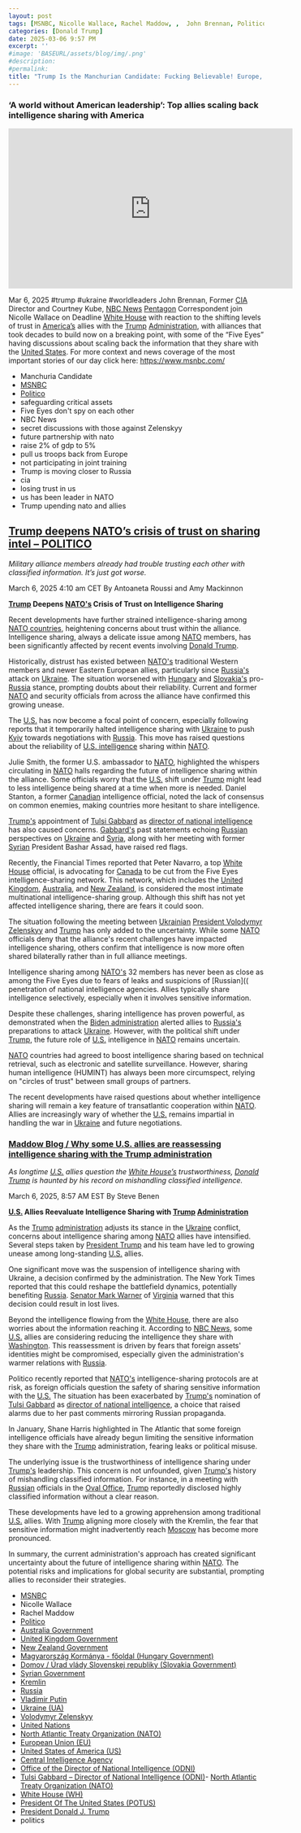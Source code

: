 ```yaml
---
layout: post
tags: [MSNBC, Nicolle Wallace, Rachel Maddow, ,  John Brennan, Politico, Australia Government, United Kingdom Government, New Zealand Government, Magyarország Kormánya - főoldal (Hungary), Domov / Úrad vlády Slovenskej republiky (Slovakia), Syrian Government, Kremlin, Russia, Vladimir Putin, Ukraine (UA), Volodymyr Zelenskyy, United Nations (UN), North Atlantic Treaty Organization (NATO), European Union (EU), United States of America (US), Central Intelligence Agency, Office of the Director of National Intelligence (ODNI), Tulsi Gabbard, North Atlantic, Treaty Organization (NATO), White House (WH), President Of The United States (POTUS), President Donald J. Trump, politics]
categories: [Donald Trump]
date: 2025-03-06 9:57 PM
excerpt: ''
#image: 'BASEURL/assets/blog/img/.png'
#description:
#permalink:
title: "Trump Is the Manchurian Candidate: Fucking Believable! Europe, NATO, and Our Former Allies No Longer Trust the US as Trump Shifts Allegiance With Tussia!"
---
```



### ‘A world without American leadership’: Top allies scaling back intelligence sharing with America

<iframe width="560" height="315" src="https://www.youtube.com/embed/JxGuM3UEh2I?si=7q43jX0Uze7EvUYX" title="YouTube video player" frameborder="0" allow="accelerometer; autoplay; clipboard-write; encrypted-media; gyroscope; picture-in-picture; web-share" referrerpolicy="strict-origin-when-cross-origin" allowfullscreen></iframe>

Mar 6, 2025  #trump #ukraine #worldleaders
John Brennan, Former [CIA](https://www.cia.gov/) Director and Courtney Kube, [NBC News](https://www.nbcnews.com/) [Pentagon](https://www.whitehouse.gov/) Correspondent join Nicolle Wallace on Deadline [White House](https://www.whitehouse.gov/) with reaction to the shifting levels of trust in [America’s](https://www.usa.gov/) allies with the [Trump](https://www.whitehouse.gov/administration/donald-j-trump/) [Administration](https://www.whitehouse.gov/), with alliances that took decades to build now on a breaking point, with some of the “Five Eyes” having discussions about scaling back the information that they share with the [United States](https://www.usa.gov/).
For more context and news coverage of the most important stories of our day click here: https://www.msnbc.com/

- Manchuria Candidate
- [MSNBC](https://www.msnbc.com)
- [Politico](https://www.politico.eu/)
- safeguarding critical assets
- Five Eyes don't spy on each other
- NBC News
- secret discussions with those against Zelenskyy
- future partnership with nato
- raise 2% of gdp to 5%
- pull us troops back from Europe
- not participating in joint training
- Trump is moving closer to Russia
- cia
- losing trust in us
- us has been leader in NATO
- Trump upending nato and allies


## [Trump deepens NATO’s crisis of trust on sharing intel – POLITICO](https://www.politico.eu/article/nato-crisis-slovakia-donald-trump-hungary-slovakia-national-defense-academy/)

*Military alliance members already had trouble trusting each other with classified information. It’s just got worse.*

March 6, 2025 4:10 am CET
By Antoaneta Roussi and Amy Mackinnon

**[Trump](https://www.whitehouse.gov/administration/donald-j-trump/) Deepens [NATO's](https://www.nato.int/) Crisis of Trust on Intelligence Sharing**

Recent developments have further strained intelligence-sharing among [NATO countries](https://www.nato.int/), heightening concerns about trust within the alliance. Intelligence sharing, always a delicate issue among [NATO](https://www.nato.int/) members, has been significantly affected by recent events involving [Donald Trump](https://www.whitehouse.gov/administration/donald-j-trump/).

Historically, distrust has existed between [NATO's](https://www.nato.int/) traditional Western members and newer Eastern European allies, particularly since [Russia's](http://government.ru/) attack on [Ukraine](https://www.gov.ua/). The situation worsened with [Hungary](https://kormany.hu/) and [Slovakia's](https://www.vlada.gov.sk/) pro-[Russia](http://government.ru/) stance, prompting doubts about their reliability. Current and former [NATO](https://www.nato.int/) and security officials from across the alliance have confirmed this growing unease.

The [U.S.](https://www.whitehouse.gov/) has now become a focal point of concern, especially following reports that it temporarily halted intelligence sharing with [Ukraine](https://www.gov.ua/) to push [Kyiv](https://www.president.gov.ua/) towards negotiations with [Russia](http://government.ru/). This move has raised questions about the reliability of [U.S. intelligence](https://www.dni.gov/) sharing within [NATO](https://www.nato.int/).

Julie Smith, the former U.S. ambassador to [NATO](https://www.nato.int/), highlighted the whispers circulating in [NATO](https://www.nato.int/) halls regarding the future of intelligence sharing within the alliance. Some officials worry that the [U.S.](https://www.whitehouse.gov/) shift under [Trump](https://www.whitehouse.gov/administration/donald-j-trump/) might lead to less intelligence being shared at a time when more is needed. Daniel Stanton, a former [Canadian](https://www.canada.ca/) intelligence official, noted the lack of consensus on common enemies, making countries more hesitant to share intelligence.

[Trump's](https://www.whitehouse.gov/administration/donald-j-trump/) appointment of [Tulsi Gabbard](https://www.dni.gov/index.php/who-we-are/leadership/director-of-national-intelligence) as [director of national intelligence](https://www.dni.gov/) has also caused concerns. [Gabbard's](https://www.dni.gov/index.php/who-we-are/leadership/director-of-national-intelligence) past statements echoing [Russian](http://government.ru/) perspectives on [Ukraine](https://www.gov.ua/) and [Syria](https://egov.sy/), along with her meeting with former [Syrian](https://egov.sy/) President Bashar Assad, have raised red flags.

Recently, the Financial Times reported that Peter Navarro, a top [White House](https://www.whitehouse.gov/) official, is advocating for [Canada](https://www.canada.ca/) to be cut from the Five Eyes intelligence-sharing network. This network, which includes the [United Kingdom](https://www.gov.uk/), [Australia](https://www.pm.gov.au/), and [New Zealand](https://www.govt.nz/), is considered the most intimate multinational intelligence-sharing group. Although this shift has not yet affected intelligence sharing, there are fears it could soon.

The situation following the meeting between [Ukrainian](https://www.gov.ua/) [President Volodymyr Zelenskyy](https://www.president.gov.ua/) and [Trump](https://www.whitehouse.gov/administration/donald-j-trump/) has only added to the uncertainty. While some [NATO](https://www.nato.int/) officials deny that the alliance's recent challenges have impacted intelligence sharing, others confirm that intelligence is now more often shared bilaterally rather than in full alliance meetings.

Intelligence sharing among [NATO's](https://www.nato.int/) 32 members has never been as close as among the Five Eyes due to fears of leaks and suspicions of [Russian](( penetration of national intelligence agencies. Allies typically share intelligence selectively, especially when it involves sensitive information.

Despite these challenges, sharing intelligence has proven powerful, as demonstrated when the [Biden administration](https://www.whitehouse.gov/) alerted allies to [Russia's](http://government.ru/) preparations to attack [Ukraine](https://www.gov.ua/). However, with the political shift under [Trump](https://www.whitehouse.gov/administration/donald-j-trump/), the future role of [U.S.](https://www.whitehouse.gov/) intelligence in [NATO](https://www.nato.int/) remains uncertain.

[NATO](https://www.nato.int/) countries had agreed to boost intelligence sharing based on technical retrieval, such as electronic and satellite surveillance. However, sharing human intelligence (HUMINT) has always been more circumspect, relying on "circles of trust" between small groups of partners.

The recent developments have raised questions about whether intelligence sharing will remain a key feature of transatlantic cooperation within [NATO](https://www.nato.int/). Allies are increasingly wary of whether the [U.S.](https://www.whitehouse.gov/) remains impartial in handling the war in [Ukraine](https://www.gov.ua/) and future negotiations.

### [Maddow Blog / Why some U.S. allies are reassessing intelligence sharing with the Trump administration](https://www.msnbc.com/rachel-maddow-show/maddowblog/us-allies-are-reassessing-intelligence-sharing-trump-administration-rcna195086)

*As longtime [U.S.](https://www.usa.gov/) allies question the [White House’s](https://www.whitehouse.gov/) trustworthiness, [Donald Trump](https://www.whitehouse.gov/administration/donald-j-trump/) is haunted by his record on mishandling classified intelligence.*

March 6, 2025, 8:57 AM EST
By Steve Benen

**[U.S.](https://www.whitehouse.gov/) Allies Reevaluate Intelligence Sharing with [Trump](https://www.whitehouse.gov/administration/donald-j-trump/) [Administration](https://www.whitehouse.gov/)**

As the [Trump](https://www.whitehouse.gov/administration/donald-j-trump/) [administration](https://www.whitehouse.gov/) adjusts its stance in the [Ukraine](https://www.gov.ua/) conflict, concerns about intelligence sharing among [NATO](https://www.nato.int/) allies have intensified. Several steps taken by [President Trump](https://www.whitehouse.gov/administration/donald-j-trump/) and his team have led to growing unease among long-standing [U.S.](https://www.whitehouse.gov/) allies.

One significant move was the suspension of intelligence sharing with Ukraine, a decision confirmed by the administration. The New York Times reported that this could reshape the battlefield dynamics, potentially benefiting [Russia](http://government.ru/). [Senator Mark Warner](https://www.warner.senate.gov/) of [Virginia](https://www.virginia.gov/) warned that this decision could result in lost lives.

Beyond the intelligence flowing from the [White House](https://www.whitehouse.gov/), there are also worries about the information reaching it. According to [NBC News](https://www.nbcnews.com/), some [U.S.](https://www.whitehouse.gov/) allies are considering reducing the intelligence they share with [Washington](https://www.whitehouse.gov/). This reassessment is driven by fears that foreign assets' identities might be compromised, especially given the administration's warmer relations with [Russia](http://government.ru/).

Politico recently reported that [NATO's](https://www.nato.int/) intelligence-sharing protocols are at risk, as foreign officials question the safety of sharing sensitive information with the [U.S.](https://www.whitehouse.gov/) The situation has been exacerbated by [Trump's](https://www.whitehouse.gov/administration/donald-j-trump/) nomination of [Tulsi Gabbard](https://www.dni.gov/index.php/who-we-are/leadership/director-of-national-intelligence) as [director of national intelligence](https://www.dni.gov/), a choice that raised alarms due to her past comments mirroring Russian propaganda.

In January, Shane Harris highlighted in The Atlantic that some foreign intelligence officials have already begun limiting the sensitive information they share with the [Trump](https://www.whitehouse.gov/administration/donald-j-trump/) administration, fearing leaks or political misuse.

The underlying issue is the trustworthiness of intelligence sharing under [Trump's](https://www.whitehouse.gov/administration/donald-j-trump/) leadership. This concern is not unfounded, given [Trump's](https://www.whitehouse.gov/administration/donald-j-trump/) history of mishandling classified information. For instance, in a meeting with [Russian](http://government.ru/) officials in the [Oval Office](https://www.whitehouse.gov/), [Trump](https://www.whitehouse.gov/administration/donald-j-trump/) reportedly disclosed highly classified information without a clear reason.

These developments have led to a growing apprehension among traditional [U.S.](https://www.whitehouse.gov/) allies. With [Trump](https://www.whitehouse.gov/administration/donald-j-trump/) aligning more closely with the Kremlin, the fear that sensitive information might inadvertently reach [Moscow](http://kremlin.ru/) has become more pronounced.

In summary, the current administration's approach has created significant uncertainty about the future of intelligence sharing within [NATO](https://www.nato.int/). The potential risks and implications for global security are substantial, prompting allies to reconsider their strategies.

- [MSNBC](https://www.msnbc.com/)
- Nicolle Wallace
- Rachel Maddow
- [Politico](https://www.politico.eu/)
- [Australia Government](https://www.pm.gov.au/)
- [United Kingdom Government](https://www.gov.uk/)
- [New Zealand Government](https://www.govt.nz/)
- [Magyarország Kormánya - főoldal (Hungary Government)](https://kormany.hu/)
- [Domov / Úrad vlády Slovenskej republiky (Slovakia Government)](https://www.vlada.gov.sk/)
- [Syrian Government](https://egov.sy/)
- [Kremlin](http://kremlin.ru/)
- [Russia](http://government.ru/)
- [Vladimir Putin](http://kremlin.ru/)
- [Ukraine (UA)](https://www.gov.ua/)
- [Volodymyr Zelenskyy](https://www.president.gov.ua/)
- [United Nations](https://www.un.org/)
- [North Atlantic Treaty Organization (NATO)](https://www.nato.int/)
- [European Union (EU)](https://commission.europa.eu/)
- [United States of America (US)](https://www.usa.gov/)
- [Central Intelligence Agency](https://www.cia.gov/)
- [Office of the Director of National Intelligence (ODNI)](https://www.dni.gov/)
- [Tulsi Gabbard – Director of National Intelligence (ODNI)](https://www.dni.gov/index.php/who-we-are/leadership/director-of-national-intelligence)- [North Atlantic Treaty Organization (NATO)](https://www.nato.int/)
- [White House (WH)](https://www.whitehouse.gov/)
- [President Of The United States (POTUS)](https://www.whitehouse.gov/)
- [President Donald J. Trump](https://www.whitehouse.gov/administration/donald-j-trump/)
- politics

